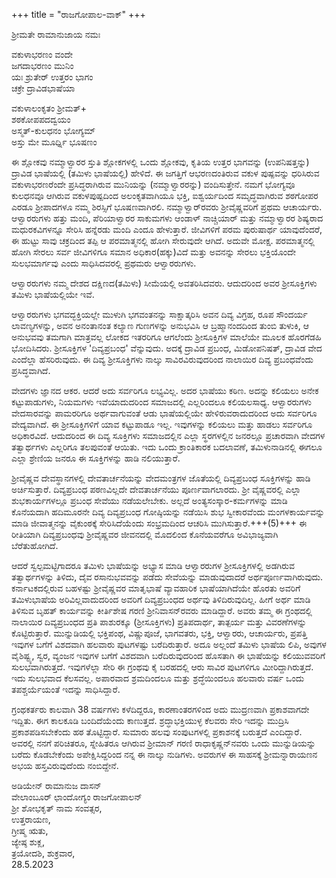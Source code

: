 +++
title = "ರಾಜಗೋಪಾಲ-ವಾಕ್"
+++

ಶ್ರೀಮತೇ ರಾಮಾನುಜಾಯ ನಮಃ

ವಕುಳಾಭರಣಂ ವಂದೇ  
ಜಗದಾಭರಣಂ ಮುನಿಂ  
ಯಃ ಶ್ರುತೇರ್ ಉತ್ತರಂ ಭಾಗಂ  
ಚಕ್ರೇ ದ್ರಾವಿಡಭಾಷೆಯಾ  

ವಕುಳಾಲಂಕೃತಂ ಶ್ರೀಮತ್+  
ಶಠಕೋಪಪದದ್ವಯಂ  
ಅಸ್ಮತ್-ಕುಲಧನಂ ಭೋಗ್ಯಮ್  
ಅಸ್ತು ಮೇ ಮೂರ್ಧ್ನಿ ಭೂಷಣಂ

ಈ ಶ್ಲೋಕವು ನಮ್ಮಾಳ್ವಾರರ ಸ್ತುತಿ ಶ್ಲೋಕಗಳಲ್ಲಿ ಒಂದು ಶ್ಲೋಕವು, ಕೃತಿಯ ಉತ್ತರ ಭಾಗವನ್ನು (ಉಪನಿಷತ್ತನ್ನು) ದ್ರಾವಿಡ ಭಾಷೆಯಲ್ಲಿ (ತಮಿಳು ಭಾಷೆಯಲ್ಲಿ) ಹೇಳಿದೆ. ಈ ಜಗತ್ತಿಗೆ ಆಭರಣದಂತಿರುವ ವಕುಳ ಪುಷ್ಪವನ್ನು ಧರಿಸಿರುವ ವಕುಳಾಭರಣರೆಂದೇ ಪ್ರಸಿದ್ಧರಾಗಿರುವ ಮುನಿಯನ್ನು (ನಮ್ಮಾಳ್ವಾರರನ್ನು) ವಂದಿಸುತ್ತೇನೆ. ನಮಗೆ ಭೋಗ್ಯವೂ ಕುಲಧನವೂ ಆಗಿರುವ ವಕುಳಪುಷ್ಪದಿಂದ ಅಲಂಕೃತವಾಗಿಯೂ ಭಕ್ತಿ, ಐಶ್ವರ್ಯದಿಂದ ಸಮೃದ್ಧವಾಗಿರುವ ಶಠಗೋಪರ ಎರಡೂ ಶ್ರೀಪಾದಗಳೂ ನಮ್ಮ ಶಿರಸ್ಸಿಗೆ ಭೂಷಣವಾಗಿರಲಿ. ನಮ್ಮಾಳ್ವಾರ್‌ರವರು ಶ್ರೀವೈಷ್ಣವರಿಗೆ ಪ್ರಥಮ ಆಚಾರ್ಯರು. ಆಳ್ವಾರರುಗಳು ಹತ್ತು ಮಂದಿ, ಪೆರಿಯಾಳ್ವಾರರ ಸಾಕುಮಗಳು ಆಂಡಾಳ್ ನಾಚ್ಚಿಯಾರ್ ಮತ್ತು ನಮ್ಮಾಳ್ವಾರರ ಶಿಷ್ಯರಾದ ಮಧುರಕವಿಗಳನ್ನೂ ಸೇರಿಸಿ ಹನ್ನೆರಡು ಮಂದಿ ಎಂದೂ ಹೇಳುತ್ತಾರೆ. ಜೀವಿಗಳಿಗೆ ಪರಮ ಪುರುಷಾರ್ಥ ಯಾವುದೆಂದರೆ, ಈ ಹುಟ್ಟು ಸಾವು ಚಕ್ರದಿಂದ ತಪ್ಪಿ ಆ ಪರಮಾತ್ಮನಲ್ಲಿ ಹೋಗಿ ಸೇರುವುದೇ ಆಗಿದೆ. ಅದುವೇ ಮೋಕ್ಷ. ಪರಮಾತ್ಮನಲ್ಲಿ ಹೋಗಿ ಸೇರಲು ಸರ್ವ ಜೀವಿಗಳಿಗೂ ಸಮಾನ ಅಧಿಕಾರ(ಹಕ್ಕು)ವಿದೆ ಮತ್ತು ಅವನನ್ನು ಸೇರಲು ಭಕ್ತಿಯೊಂದೇ ಸುಲಭಮಾರ್ಗವು ಎಂದು ಸಾಧಿಸಿದವರಲ್ಲಿ ಪ್ರಥಮರು ಆಳ್ವಾರರುಗಳು.

ಆಳ್ವಾರರುಗಳು ನಮ್ಮ ದೇಶದ ದಕ್ಷಿಣದ(ತಮಿಳು) ಸೀಮೆಯಲ್ಲಿ ಅವತರಿಸಿದವರು. ಆದುದರಿಂದ ಅವರ ಶ್ರೀಸೂಕ್ತಿಗಳು ತಮಿಳು ಭಾಷೆಯಲ್ಲಿಯೇ ಇವೆ.

ಆಳ್ವಾರರುಗಳು ಭಗವದ್ಭಕ್ತಿಯಲ್ಲೇ ಮುಳುಗಿ ಭಗವಂತನನ್ನು ಸಾಕ್ಷಾತ್ಕರಿಸಿ ಅವನ ದಿವ್ಯ ವಿಗ್ರಹ, ರೂಪ ಸೌಂದರ್ಯ ಲಾವಣ್ಯಗಳನ್ನು, ಅವನ ಅನಂತಾನಂತ ಕಲ್ಯಾಣ ಗುಣಗಳನ್ನು ಅನುಭವಿಸಿ ಆ ಬ್ರಹ್ಮಾನಂದದಿಂದ ತುಂಬಿ ತುಳುಕಿ, ಆ ಅನುಭವವು ತಮಗಾಗಿ ಮಾತ್ರವಲ್ಲ ಲೋಕದ ಇತರರಿಗೂ ಆಗಲೆಂದು ಶ್ರೀಸೂಕ್ತಿಗಳ ಮಾಲೆಯೇ ಮೂಲಕ ಹೊರಗೆಡಹಿ ಭೋದಿಸಿದರು. ಶ್ರೀಸೂಕ್ತಿಗಳ 'ದಿವ್ಯಪ್ರಬಂಧ' ವೆನ್ನುವುದು. ಅದಕ್ಕೆ ದ್ರಾವಿಡ ಪ್ರಬಂಧ, ಮಿಡೋಪನಿಷತ್, ದ್ರಾವಿಡ ವೇದ ಎಂದೆಲ್ಲಾ ಹೆಸರಿರುವುದು. ಈ ದಿವ್ಯ ಶ್ರೀಸೂಕ್ತಿಗಳು ನಾಲ್ಕು ಸಾವಿರವಿರುವುದರಿಂದ ನಾಲಾಯಿರ ದಿವ್ಯ ಪ್ರಬಂಧವೆಂದು ಪ್ರಸಿದ್ಧವಾಗಿದೆ.

ವೇದಗಳು ಜ್ಞಾನದ ಆಕರ. ಆದರೆ ಅದು ಸರ್ವರಿಗೂ ಲಭ್ಯವಿಲ್ಲ. ಅದರ ಭಾಷೆಯು ಕಠಿಣ. ಅದನ್ನು ಕಲಿಯಲು ಅನೇಕ ಕಟ್ಟುಪಾಡುಗಳು, ನಿಯಮಗಳು ಇವೆಯಾದುದರಿಂದ ಸಮಾಜದಲ್ಲಿ ಎಲ್ಲರಿಂದಲೂ ಕಲಿಯಲಸಾಧ್ಯ. ಆಳ್ವಾರರುಗಳು ವೇದಸಾರವನ್ನು ಪಾಮರರಿಗೂ ಅರ್ಥವಾಗುವಂತೆ ಆಡು ಭಾಷೆಯಲ್ಲಿಯೇ ಹೇಳಿರುವರಾದುದರಿಂದ ಅದು ಸರ್ವರಿಗೂ ವೇದ್ಯವಾಗಿದೆ. ಈ ಶ್ರೀಸೂಕ್ತಿಗಳಿಗೆ ಯಾವ ಕಟ್ಟುಪಾಡೂ ಇಲ್ಲ. ಇವುಗಳನ್ನು ಕಲಿಯಲು ಮತ್ತು ಹಾಡಲು ಸರ್ವರಿಗೂ ಅಧಿಕಾರವಿದೆ. ಆದುದರಿಂದ ಈ ದಿವ್ಯ ಸೂಕ್ತಿಗಳು ಸಮಾಜದಲ್ಲಿನ ಎಲ್ಲಾ ಸ್ಥರಗಳಲ್ಲಿನ ಜನರಲ್ಲೂ ಪ್ರಚಾರವಾಗಿ ವೇದಗಳ ತತ್ವಾರ್ಥಗಳು ಎಲ್ಲರಿಗೂ ತಲಪುವಂತೆ ಆಯಿತು. ಇದು ಒಂದು ಕ್ರಾಂತಿಕಾರಕ ಬದಲಾವಣೆ, ತಮಿಳುನಾಡಿನಲ್ಲಿ ಈಗಲೂ ಎಲ್ಲಾ ಶ್ರೇಣಿಯ ಜನರೂ ಈ ಸೂಕ್ತಿಗಳನ್ನು ಹಾಡಿ ನಲಿಯುತ್ತಾರೆ.

ಶ್ರೀವೈಷ್ಣವ ದೇವಸ್ಥಾನಗಳಲ್ಲಿ ದೇವತಾರ್ಚನೆಯನ್ನು ವೇದಮಂತ್ರಗಳ ಜೊತೆಯಲ್ಲಿ ದಿವ್ಯಪ್ರಬಂಧ ಸೂಕ್ತಿಗಳನ್ನು ಹಾಡಿ ಅರ್ಚಿಸುತ್ತಾರೆ. ದಿವ್ಯಪ್ರಬಂಧ ಪಠಣವಿಲ್ಲದೇ ದೇವತಾರ್ಚನೆಯು ಪೂರ್ಣವಾಗಲಾರದು. ಶ್ರೀ ವೈಷ್ಣವರಲ್ಲಿ ಎಲ್ಲಾ ಶುಭಕಾರ್ಯಗಳಲ್ಲೂ ಪ್ರಬಂಧ ಸೇವೆಯು ನಡೆಯಲೇಬೇಕು. ಅಲ್ಲದೆ ಅಂತ್ಯಸಂಸ್ಕಾರ-ಕರ್ಮಗಳನ್ನು ಮಾಡಿ ಕೊನೆಯದಾಗಿ ಹದಿಮೂರನೇ ದಿವ್ಯ ದಿವ್ಯಪ್ರಬಂಧ ಗೋಷ್ಠಿಯನ್ನು ನಡೆಯಿಸಿ ಶುಭ ಸ್ವೀಕಾರವೆಂದು ಮಂಗಳಕಾರ್ಯವನ್ನು ಮಾಡಿ ಜೀವಾತ್ಮನನ್ನು ವೈಕುಂಠಕ್ಕೆ ಸೇರಿಸಿದೆಯೆಂದು ಸಂಭ್ರಮದಿಂದ ಆಚರಿಸಿ ಮುಗಿಸುತ್ತಾರೆ.+++(5)+++ ಈ ರೀತಿಯಾಗಿ ದಿವ್ಯಪ್ರಬಂಧವು ಶ್ರೀವೈಷ್ಣವರ ಜೀವನದಲ್ಲಿ ಮೊದಲಿಂದ ಕೊನೆಯವರೆಗೂ ಅವಿಭಾಜ್ಯವಾಗಿ ಬೆರೆತುಹೋಗಿದೆ.

ಆದರೆ ಸ್ವಲ್ಪಮಟ್ಟಿಗಾದರೂ ತಮಿಳು ಭಾಷೆಯನ್ನು ಅಭ್ಯಾಸ ಮಾಡಿ ಆಳ್ವಾರರುಗಳ ಶ್ರೀಸೂಕ್ತಿಗಳಲ್ಲಿ ಅಡಗಿರುವ ತತ್ವಾರ್ಥಗಳನ್ನು ತಿಳಿದು, ದೈವ ರಸಾನುಭವವನ್ನು ಪಡೆದು ಸೇವೆಯನ್ನು ಮಾಡುವುದಾದರೆ ಅರ್ಥಪೂರ್ಣವಾಗಿರುವುದು. ಕರ್ನಾಟಕದಲ್ಲಿರುವ ಬಹಳಷ್ಟು ಶ್ರೀವೈಷ್ಣವರ ಮಾತೃಭಾಷೆ ವ್ಯಾವಹಾರಿಕ ಭಾಷೆಯಾಗಿದೆಯೇ ಹೊರತು ಅವರಿಗೆ ತಮಿಳುಭಾಷೆಯ ಅರಿವಿಲ್ಲವಾದುದರಿಂದ ಅವರಿಗೆ ದಿವ್ಯಪ್ರಬಂಧದ ಅರ್ಥವು ತಿಳಿದಿರುವುದಿಲ್ಲ. ಹೀಗೆ ಅರ್ಥ ಮಾಡಿ ತಿಳಿಸುವ ಬೃಹತ್ ಕಾರ್ಯವನ್ನು ಕೀರ್ತಿಶೇಷ ಗರಣಿ ಶ್ರೀನಿವಾಸನ್‌ರವರು ಮಾಡಿದ್ದಾರೆ. ಅವರು ತಮ್ಮ ಈ ಗ್ರಂಥದಲ್ಲಿ ನಾಲಾಯಿರ ದಿವ್ಯಪ್ರಬಂಧದ ಪ್ರತಿ ಪಾಶುರಕ್ಕೂ (ಶ್ರೀಸೂಕ್ತಿಗಳು) ಪ್ರತಿಪದಾರ್ಥ, ತಾತ್ಪರ್ಯ ಮತ್ತು ವಿವರಣೆಗಳನ್ನು ಕೊಟ್ಟಿರುತ್ತಾರೆ. ಮುನ್ನುಡಿಯಲ್ಲಿ ಭಕ್ತಿಪಂಥ, ವಿಷ್ಣುಪೂಜೆ, ಭಾಗವತರು, ಭಕ್ತಿ, ಆಳ್ವಾರರು, ಆಚಾರ್ಯರು, ಪ್ರಪತ್ತಿ ಇವುಗಳ ಬಗೆಗೆ ವಿಶದವಾಗಿ ಹಲವಾರು ಪುಟಗಳಷ್ಟು ಬರೆದಿರುತ್ತಾರೆ. ಅದೂ ಅಲ್ಲಂದೆ ತಮಿಳು ಭಾಷೆಯ ಲಿಪಿ, ಅವುಗಳ ವೈಶಿಷ್ಟ್ಯ, ಸ್ವರ, ವ್ಯಂಜನ ಇವುಗಳ ಬಗೆಗೆ ವಿಶದವಾಗಿ ಬರೆದಿರುವುದರಿಂದ ಹೊಸತಾಗಿ ಈ ಭಾಷೆಯನ್ನು ಕಲಿಯುವವರಿಗೆ ಸುಲಭವಾಗಿರುತ್ತದೆ. ಇವುಗಳೆಲ್ಲಾ ಸೇರಿ ಈ ಗ್ರಂಥವು ಕೈ ಬರಹದಲ್ಲಿ ಆರು ಸಾವಿರ ಪುಟಗಳಿಗೂ ಮೀರಿದ್ದಾಗಿರುತ್ತದೆ. ಇದು ಸುಲಭವಾದ ಕೆಲಸವಲ್ಲ. ಅಪಾರವಾದ ಶ್ರಮದಿಂದಲೂ ಮತ್ತು ಶ್ರದ್ಧೆಯಿಂದಲೂ ಹಲವಾರು ವರ್ಷ ಒಂದು ತಪಶ್ಚರ್ಯೆಯಂತೆ ಇದನ್ನು ಸಾಧಿಸಿದ್ದಾರೆ. 

ಗ್ರಂಥಕರ್ತರು ಕಾಲವಾಗಿ 38 ವರ್ಷಗಳು ಕಳೆದಿದ್ದರೂ, ಕಾರಣಾಂತರಗಳಿಂದ ಅದು ಮುದ್ರಣವಾಗಿ ಪ್ರಕಾಶವಾಗದೇ ಇದ್ದಿತು. ಈಗ ಕಾಲಕೂಡಿ ಬಂದಿದೆಯೆಂದು ಕಾಣುತ್ತದೆ. ಶ್ರದ್ಧಾಭಕ್ತಿಯುಳ್ಳ ಕೆಲವರು ಸೇರಿ ಇದನ್ನು ಮುದ್ರಿಸಿ ಪ್ರಕಾಶಪಡಿಸಬೇಕೆಂದು ಹಠ ತೊಟ್ಟಿದ್ದಾರೆ. ಸುಮಾರು ಹಲವು ಸಂಪುಟಗಳಲ್ಲಿ ಪ್ರಕಾಶನಕ್ಕೆ ಬರುತ್ತದೆ ಎಂದಿದ್ದಾರೆ. ಅವರಲ್ಲಿ ನನಗೆ ಪರಿಚಿತರೂ, ಸ್ನೇಹಿತರೂ ಆಗಿರುವ ಶ್ರೀಮಾನ್ ಗರಣಿ ರಾಧಾಕೃಷ್ಣನ್‌ನವರು ಒಂದು ಮುನ್ನುಡಿಯನ್ನು ಬರೆದು ಕೊಡಬೇಕೆಂದು ಅಪೇಕ್ಷಿಸಿದ್ದರಿಂದ ನನ್ನ ಈ ನಾಲ್ಕು ನುಡಿಗಳು. ಅವರುಗಳ ಈ ಸಾಹಸಕ್ಕೆ ಶ್ರೀಮನ್ನಾರಾಯಣನ ಅಭಯ ಹಸ್ತವಿರುವುದೆಂದು ನಂಬಿದ್ದೇನೆ.


ಅಡಿಯೇನ್ ರಾಮಾನುಜ ದಾಸನ್  
ವೇಲಾಂಬೂರ್ ಛಾಂದೋಗ್ಯಂ ರಾಜಗೋಪಾಲನ್  
ಶ್ರೀ ಶೋಭಕೃತ್‌ ನಾಮ ಸಂವತ್ಸರ,  
ಉತ್ತರಾಯಣ,  
ಗ್ರೀಷ್ಮ ಋತು,  
ಜ್ಯೇಷ್ಠ ಶುಕ್ಲ,  
ತ್ರಯೋದಶಿ,
ಶುಕ್ರವಾರ,  
28.5.2023
